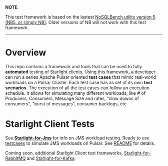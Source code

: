 **NOTE**: 

This test framework is based on the lastest [NoSQLBench utility version 5 (NB5, or simply NB)](https://github.com/nosqlbench/nosqlbench). Older versions of NB will not work with this test framework.

---

# Overview

This repo contains a framework and tools that can be used to fully **automated** testing of Starlight clients.  Using this framework, a developer can run a series Apache Pulsar oriented **test cases** that mimic real-world workloads on a Pulsar Cluster. Each test case has as set of its own **test scenarios**. The execution of all the test cases can follow an execution schedule.  It allows for simulating many different workloads, like # of Producers, Consumers, Message Size and rates, "slow downs of consumers", "burst of messages", consumer backlogs, etc.

# Starlight Client Tests
See **[Starlight-for-Jms](starlight-for-jms/)** for info on JMS workload testing.  Ready to use [testcases](starlight-for-jms/testcases/raw_definition/) to simulate JMS workloads on Pulsar.  See [README](starlight-for-jms/README.md) for details.

Coming soon, additional Starlight Client test frameworks, [Starlight-for-RabbitMQ](starlight-for-rabbitmq/) and [Starlight-for-Kafka](starlight-for-kafka/).

